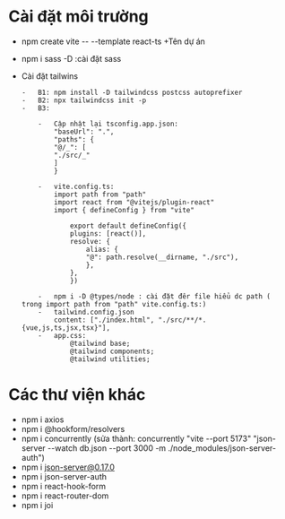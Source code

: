 # Cài đặt môi trường

-   npm create vite -- --template react-ts +Tên dự án
-   npm i sass -D :cài đặt sass
-   Cài đặt tailwins

        -   B1: npm install -D tailwindcss postcss autoprefixer
        -   B2: npx tailwindcss init -p
        -   B3:

            -   Cập nhật lại tsconfig.app.json:
                "baseUrl": ".",
                "paths": {
                "@/_": [
                "./src/_"
                ]
                }

            -   vite.config.ts:
                import path from "path"
                import react from "@vitejs/plugin-react"
                import { defineConfig } from "vite"

                    export default defineConfig({
                    plugins: [react()],
                    resolve: {
                        alias: {
                        "@": path.resolve(__dirname, "./src"),
                        },
                    },
                    })

            -   npm i -D @types/node : cài đặt đêr file hiểu dc path ( trong import path from "path" vite.config.ts:)
            -   tailwind.config.json
                content: ["./index.html", "./src/**/*.{vue,js,ts,jsx,tsx}"],
            -   app.css:
                    @tailwind base;
                    @tailwind components;
                    @tailwind utilities;

# Các thư viện khác

-   npm i axios
-   npm i @hookform/resolvers
-   npm i concurrently
    (sửa thành: concurrently \"vite --port 5173\" \"json-server --watch db.json --port 3000 -m ./node_modules/json-server-auth\")
-   npm i json-server@0.17.0
-   npm i json-server-auth
-   npm i react-hook-form
-   npm i react-router-dom
-   npm i joi
